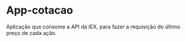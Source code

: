 # App-cotacao
Aplicação que consome a API da IEX, para fazer a requisição do último preço de cada ação.


